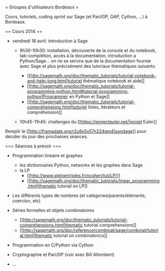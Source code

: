 = Groupes d'utilisateurs Bordeaux =

Cours, tutoriels, coding sprint sur Sage (et Pari/GP, GAP, Cython, ...) à Bordeaux.

== Cours 2014 ==

 * vendredi 18 avril: introduction à Sage
    * 9h30-10h30: installation, découverte de la console et du notebook, tab-complétion, accès à la documentation, introduction a Python/Sage... on ne se servira que de la documentation fournie avec Sage et plus précisément des tutoriaux thématiques suivants:
      * [[http://sagemath.org/doc/thematic_tutorials/tutorial-notebook-and-help-long.html|tutoriel thématique notebook et aide]]
      * [[http://sagemath.org/doc/thematic_tutorials/tutorial-programming-python.html#tutorial-programming-python|Programmer en Python et Sage]]
      * [[http://sagemath.org/doc/thematic_tutorials/tutorial-comprehensions.html|tutoriel listes, itérateurs et compréhension]]

    * 10h45-11h45: challenges du [[https://projecteuler.net/|projet Euler]]

Remplir le [[http://framadate.org/r2u8x5x57n224gm4|sondage]] pour décider du jour des prochaines séances.

=== Séances à prévoir ===

 * Programmation linéaire et graphes
    * les dictionnaires Python, networkx et les graphes dans Sage
    * la LP
       * [[http://www.steinertriples.fr/ncohen/tut/LP/]]
       * [[http://sagemath.org/doc/thematic_tutorials/linear_programming.html|thematic tutorial on LP]]

 * Les différents types de nombres (et catégories/parents/éléments, coercion, etc)
 * Séries formelles et objets combinatoires
    * [[http://sagemath.org/doc/thematic_tutorials/tutorial-comprehensions.html|thematic tutorial comprehensions]]
    * [[http://sagemath.org/doc/reference/combinat/sage/combinat/tutorial.html|thematic tutorial on combinatorics]]
 * Programmation en C/Python via Cython
 * Cryptographie et Pari/GP (voir avec Bill Allombert)
 * ...
